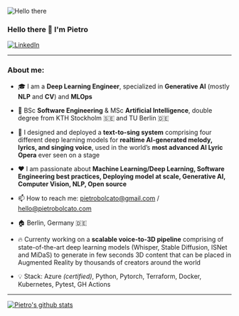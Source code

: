 ![Hello there](https://media1.tenor.com/images/6a4df9527c54d4528fb2b2ab47e7d422/tenor.gif?itemid=13774600)

### Hello there 👋 I'm Pietro

<p> <a href="https://www.linkedin.com/in/pietro-bolcato/" target="_blank"><img alt="LinkedIn" src="https://img.shields.io/badge/linkedin-%230077B5.svg?&style=for-the-badge&logo=linkedin&logoColor=white" /></a>  

---

### About me:
- 🎓  I am a **Deep Learning Engineer**, specialized in **Generative AI** (mostly **NLP** and **CV**) and **MLOps**

- 📜 BSc **Software Engineering** & MSc **Artificial Intelligence**, double degree from KTH Stockholm 🇸🇪 and TU Berlin 🇩🇪 

- 🧠  I designed and deployed a **text-to-sing system** comprising four different deep learning models for **realtime AI-generated melody, lyrics, and singing voice**, used in the world’s **most advanced AI Lyric Opera** ever seen on a stage

- ❤️ I am passionate about **Machine Learning/Deep Learning, Software Engineering best practices, Deploying model at scale, Generative AI, Computer Vision, NLP, Open source** 

- 📫 How to reach me: pietrobolcato@gmail.com / hello@pietrobolcato.com

- 🏠 Berlin, Germany 🇩🇪 

- 🔥 Currenty working on a **scalable voice-to-3D pipeline** comprising of state-of-the-art deep learning models (Whisper, Stable Diffusion, ISNet and MiDaS) to generate in few seconds 3D content that can be placed in Augmented Reality by thousands of creators around the world

- 💡 Stack: Azure *(certified)*, Python, Pytorch, Terraform, Docker, Kubernetes, Pytest, GH Actions

---

[![Pietro's github stats](https://github-readme-stats.vercel.app/api?username=pietrobolcato&count_private=true&hide=contribs,prs)](https://github.com/anuraghazra/github-readme-stats)
